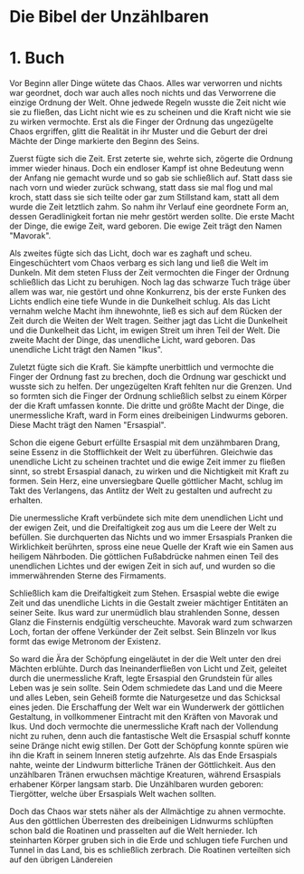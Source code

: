 # Die Bibel der Unzählbaren

# 1. Buch

Vor Beginn aller Dinge wütete das Chaos. Alles war verworren und nichts war geordnet, doch war auch alles noch nichts und das Verworrene die einzige Ordnung der Welt. Ohne jedwede Regeln wusste die Zeit nicht wie sie zu fließen, das Licht nicht wie es zu scheinen und die Kraft nicht wie sie zu wirken vermochte. Erst als die Finger der Ordnung das ungezügelte Chaos ergriffen, glitt die Realität in ihr Muster und die Geburt der drei Mächte der Dinge markierte den Beginn des Seins. 

Zuerst fügte sich die Zeit. Erst zeterte sie, wehrte sich, zögerte die Ordnung immer wieder hinaus. Doch ein endloser Kampf ist ohne Bedeutung wenn der Anfang nie gemacht wurde und so gab sie schließlich auf. Statt dass sie nach vorn und wieder zurück schwang, statt dass sie mal flog und mal kroch, statt dass sie sich teilte oder gar zum Stillstand kam, statt all dem wurde die Zeit letztlich zahm. So nahm ihr Verlauf eine geordnete Form an, dessen Geradlinigkeit fortan nie mehr gestört werden sollte. Die erste Macht der Dinge, die ewige Zeit, ward geboren. Die ewige Zeit trägt den Namen "Mavorak".

Als zweites fügte sich das Licht, doch war es zaghaft und scheu. Eingeschüchtert vom Chaos verbarg es sich lang und ließ die Welt im Dunkeln. Mit dem steten Fluss der Zeit vermochten die Finger der Ordnung schließlich das Licht zu beruhigen. Noch lag das schwarze Tuch träge über allem was war, nie gestört und ohne Konkurrenz, bis der erste Funken des Lichts endlich eine tiefe Wunde in die Dunkelheit schlug. Als das Licht vernahm welche Macht ihm ihnewohnte, ließ es sich auf dem Rücken der Zeit  durch die Weiten der Welt tragen. Seither jagt das Licht die Dunkelheit und die Dunkelheit das Licht, im ewigen Streit um ihren Teil der Welt. Die zweite Macht der Dinge, das unendliche Licht, ward geboren. Das unendliche Licht trägt den Namen "Ikus".

Zuletzt fügte sich die Kraft. Sie kämpfte unerbittlich und vermochte die Finger der Ordnung fast zu brechen, doch die Ordnung war geschickt und wusste sich zu helfen. Der ungezügelten Kraft fehlten nur die Grenzen. Und so formten sich die Finger der Ordnung schließlich selbst zu einem Körper der die Kraft umfassen konnte. Die dritte und größte Macht der Dinge, die unermessliche Kraft, ward in Form eines dreibeinigen Lindwurms geboren. Diese Macht trägt den Namen "Ersaspial".

Schon die eigene Geburt erfüllte Ersaspial mit dem unzähmbaren Drang, seine Essenz in die Stofflichkeit der Welt zu überführen. Gleichwie das unendliche Licht zu scheinen trachtet und die ewige Zeit immer zu fließen sinnt, so strebt Ersaspial danach, zu wirken und die Nichtigkeit mit Kraft zu formen. Sein Herz, eine unversiegbare Quelle göttlicher Macht, schlug im Takt des Verlangens, das Antlitz der Welt zu gestalten und aufrecht zu erhalten.

Die unermessliche Kraft verbündete sich mite dem unendlichen Licht und der ewigen Zeit, und die Dreifaltigkeit zog aus um die Leere der Welt zu befüllen. Sie durchquerten das Nichts und wo immer Ersaspials Pranken die Wirklichkeit berührten, spross eine neue Quelle der Kraft wie ein Samen aus heiligem Nährboden. Die göttlichen Fußabdrücke nahmen einen Teil des unendlichen Lichtes und der ewigen Zeit in sich auf, und wurden so die immerwährenden Sterne des Firmaments.

Schließlich kam die Dreifaltigkeit zum Stehen. Ersaspial webte die ewige Zeit und das unendliche Lichts in die Gestalt zweier mächtiger Entitäten an seiner Seite. Ikus ward zur unermüdlich blau strahlenden Sonne, dessen Glanz die Finsternis endgültig verscheuchte. Mavorak ward zum schwarzen Loch, fortan der offene Verkünder der Zeit selbst. Sein Blinzeln vor Ikus formt das ewige Metronom der Existenz. 

So ward die Ära der Schöpfung eingeläutet in der die Welt unter den drei Mächten erblühte.
Durch das Ineinanderfließen von Licht und Zeit, geleitet durch die unermessliche Kraft, legte Ersaspial den Grundstein für alles Leben was je sein sollte. Sein Odem schmiedete das Land und die Meere und alles Leben, sein Geheiß formte die Naturgesetze und das Schicksal eines jeden. Die Erschaffung der Welt war ein Wunderwerk der göttlichen Gestaltung, in vollkommener Eintracht mit den Kräften von Mavorak und Ikus. Und doch vermochte die unermessliche Kraft nach der Vollendung nicht zu ruhen, denn auch die fantastische Welt die Ersaspial schuff konnte seine Dränge nicht ewig stillen. Der Gott der Schöpfung konnte spüren wie ihn die Kraft in seinem Inneren stetig aufzehrte. Als das Ende Ersaspials nahte, weinte der Lindwurm bitterliche Tränen der Göttlichkeit. Aus den unzählbaren Tränen erwuchsen mächtige Kreaturen, während Ersaspials erhabener Körper langsam starb. Die Unzählbaren wurden geboren: Tiergötter, welche über Ersaspials Welt wachen sollten.

Doch das Chaos war stets näher als der Allmächtige zu ahnen vermochte. Aus den göttlichen Überresten des dreibeinigen Lidnwurms schlüpften schon bald die Roatinen und prasselten auf die Welt hernieder. Ich steinharten Körper gruben sich in die Erde und schlugen tiefe Furchen und Tunnel in das Land, bis es schließlich zerbrach. Die Roatinen verteilten sich auf den übrigen Ländereien



